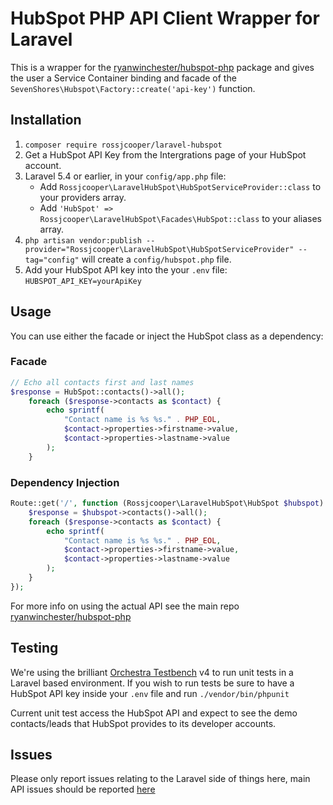 # HubSpot PHP API Client Wrapper for Laravel
This is a wrapper for the [ryanwinchester/hubspot-php](https://github.com/ryanwinchester/hubspot-php) package and gives the user a Service Container binding and facade of the `SevenShores\Hubspot\Factory::create('api-key')` function.

## Installation
1. `composer require rossjcooper/laravel-hubspot`
2. Get a HubSpot API Key from the Intergrations page of your HubSpot account.
3. Laravel 5.4 or earlier, in your `config/app.php` file:
    - Add `Rossjcooper\LaravelHubSpot\HubSpotServiceProvider::class` to your providers array.
    - Add `'HubSpot' => Rossjcooper\LaravelHubSpot\Facades\HubSpot::class` to your aliases array.
4. `php artisan vendor:publish --provider="Rossjcooper\LaravelHubSpot\HubSpotServiceProvider" --tag="config"` will create a `config/hubspot.php` file.
5. Add your HubSpot API key into the your `.env` file: `HUBSPOT_API_KEY=yourApiKey`

## Usage
You can use either the facade or inject the HubSpot class as a dependency:
### Facade
```php
// Echo all contacts first and last names
$response = HubSpot::contacts()->all();
    foreach ($response->contacts as $contact) {
        echo sprintf(
            "Contact name is %s %s." . PHP_EOL,
            $contact->properties->firstname->value,
            $contact->properties->lastname->value
        );
    }
```
### Dependency Injection
```php
Route::get('/', function (Rossjcooper\LaravelHubSpot\HubSpot $hubspot) {
    $response = $hubspot->contacts()->all();
    foreach ($response->contacts as $contact) {
        echo sprintf(
            "Contact name is %s %s." . PHP_EOL,
            $contact->properties->firstname->value,
            $contact->properties->lastname->value
        );
    }
});
```

For more info on using the actual API see the main repo [ryanwinchester/hubspot-php](https://github.com/ryanwinchester/hubspot-php)

## Testing

We're using the brilliant [Orchestra Testbench](https://github.com/orchestral/testbench) v4 to run unit tests in a Laravel based environment. If you wish to run tests be sure to have a HubSpot API key inside your `.env` file and run `./vendor/bin/phpunit`

Current unit test access the HubSpot API and expect to see the demo contacts/leads that HubSpot provides to its developer accounts.

## Issues
Please only report issues relating to the Laravel side of things here, main API issues should be reported [here](https://github.com/ryanwinchester/hubspot-php/issues)
